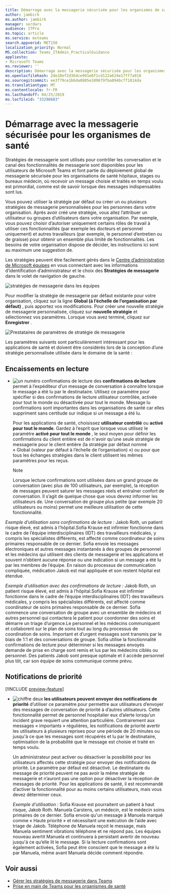```yaml
---
title: Démarrage avec la messagerie sécurisée pour les organismes de santé
author: jambirk
ms.author: jambirk
manager: serdars
audience: ITPro
ms.topic: article
ms.service: msteams
search.appverid: MET150
localization_priority: Normal
MS.collection: Teams_ITAdmin_PracticalGuidance
appliesto:
- Microsoft Teams
ms.reviewer: ''
description: Démarrage avec la messagerie sécurisée pour les organismes de santé
ms.openlocfilehash: 2de10ef2d36dce991e6f1cd122a624e17ff7a918
ms.sourcegitcommit: ee3f79ce1b6da0885e1096f9fba894bcff1814da
ms.translationtype: MT
ms.contentlocale: fr-FR
ms.lasthandoff: 04/25/2019
ms.locfileid: "33298683"
---
```

# <a name="get-started-with-secure-messaging-for-healthcare-organizations"></a>Démarrage avec la messagerie sécurisée pour les organismes de santé

Stratégies de messagerie sont utilisés pour contrôler les conversation et le canal des fonctionnalités de messagerie sont disponibles pour les utilisateurs de Microsoft Teams et font partie du déploiement global de messagerie sécurisée pour les organisations de santé hôpitaux, stages ou bureaux médecin, où recevoir un message choisie et traités en temps voulu est primordial, comme est de savoir lorsque des messages indispensables sont lus.

Vous pouvez utiliser la stratégie par défaut ou créer un ou plusieurs stratégies de messagerie personnalisées pour les personnes dans votre organisation. Après avoir créé une stratégie, vous allez l’attribuer un utilisateur ou groupes d’utilisateurs dans votre organisation. Par exemple, vous pouvez choisir d’autoriser uniquement certains rôles de travail à utiliser ces fonctionnalités (par exemple les docteurs et personnel uniquement) et autres travailleurs (par exemple, le personnel d’entretien ou de graisse) pour obtenir un ensemble plus limité de fonctionnalités. Les besoins de votre organisation dispose de décider, les instructions ici sont au maximum une suggestion de.

Les stratégies peuvent être facilement gérés dans le [Centre d’administration de Microsoft équipes](http://admin.teams.microsoft.com) en vous connectant avec les informations d’identification d’administrateur et le choix des **Stratégies de messagerie** dans le volet de navigation de gauche.

 ![stratégies de messagerie dans les équipes](../../media/messaging-policies-image1.png)

Pour modifier la stratégie de messagerie par défaut existante pour votre organisation, cliquez sur la ligne **Global (à l’échelle de l’organisation par défaut)** , puis apportez vos modifications. Pour créer une nouvelle stratégie de messagerie personnalisée, cliquez sur **nouvelle stratégie** et sélectionnez vos paramètres. Lorsque vous avez terminé, cliquez sur **Enregistrer** .

![Prestataires de paramètres de stratégie de messagerie](../../media/hc-message-policy.png)

Les paramètres suivants sont particulièrement intéressant pour les applications de santé et doivent être considérés lors de la conception d’une stratégie personnalisée utilisée dans le domaine de la santé :

## <a name="read-reciepts"></a>Encaissements en lecture

- ![un numéro](../../media/sfbcallout1.png) confirmations de lecture des **confirmations de lecture** permet à l’expéditeur d’un message de conversation à connaître lorsque le message a été lu par le destinataire. Utilisez ce paramètre pour spécifier si des confirmations de lecture utilisateur contrôlée, activée pour tout le monde ou désactivée pour tout le monde. Message lu confirmations sont importantes dans les organisations de santé car elles suppriment sans certitude sur indique si un message a été lu.

  Pour les applications de santé, choisissez **utilisateur contrôlé** ou **activé pour tout le monde**. Gardez à l’esprit que lorsque vous utilisez le paramètre **activé pour tout le monde** , le seul moyen pour définir les confirmations du client entière est de n'avoir qu’une seule stratégie de messagerie pour le client entière (la stratégie par défaut nommé « Global (valeur par défaut à l’échelle de l’organisation) ») ou pour que tous les échanges stratégies dans le client utilisent les mêmes paramètres pour les reçus.

  > [!NOTE]
  > Lorsque lecture confirmations sont utilisées dans un grand groupe de conversation (avec plus de 100 utilisateurs, par exemple), la réception de messages peuvent saturer les messages réels et entraîner confort de conversation. Il s’agit de quelque chose que vous devrez informer les utilisateurs de. Une conversation de groupe plus petite (par exemple 20 utilisateurs ou moins) permet une meilleure utilisation de cette fonctionnalité.

 *Exemple d’utilisation sans confirmations de lecture :* Jakob Roth, un patient risque élevé, est admis à l’hôpital.Sofia Krause est infirmier fonctionne dans le cadre de l’équipe interdisciplinaires (IDT) des travailleurs médicales, y compris les spécialistes différents, est affecté comme coordinateur de soins primaires responsable de ce dernier.  Sofia envoie les messages électroniques et autres messages instantanés à des groupes de personnel et les médecins qui utilisent des clients de messagerie et les applications et souvent n’obtient aucune réponse ou une indication si un message a été lu par les membres de l’équipe. En raison du processus de communication compliquée, médication Jakob est mal appliquée et son restent hôpital est étendue.

  *Exemple d’utilisation avec des confirmations de lecture :* Jakob Roth, un patient risque élevé, est admis à l’hôpital.Sofia Krause est infirmier fonctionne dans le cadre de l’équipe interdisciplinaires (IDT) des travailleurs médicales, y compris les spécialistes différents, est affecté comme coordinateur de soins primaires responsable de ce dernier.  Sofia commence une conversation de groupe avec un ensemble de médecins et autres personnel qui contactera le patient pour coordonner des soins et démarre un triage d’urgence.Le personnel et les médecins communiquent et collaborent sur le plan de soins tout au long du processus de coordination de soins.  Important et d’urgent messages sont transmis par le biais de 1:1 et des conversations de groupe. Sofia utilise la fonctionnalité confirmations de lecture pour déterminer si les messages envoyés demande de prise en charge sont remis et lus par les médecins ciblés ou personnel. Des patients Jakob sont presque optimale et il accède personnel plus tôt, car son équipe de soins communique comme prévu.

## <a name="priority-notifications"></a>Notifications de priorité

[!INCLUDE [preview-feature](../../includes/preview-feature.md)]

- ![chiffre deux](../../media/sfbcallout2.png) **les utilisateurs peuvent envoyer des notifications de priorité** d’utiliser ce paramètre pour permettre aux utilisateurs d’envoyer des messages de conversation de priorité à d’autres utilisateurs. Cette fonctionnalité permet de personnel hospitalier eux d’alerte lorsqu’un incident grave requiert une attention particulière. Contrairement aux messages « importants » régulières, les notifications de priorité avertir les utilisateurs à plusieurs reprises pour une période de 20 minutes ou jusqu'à ce que les messages sont récupérés et lu par le destinataire, optimisation de la probabilité que le message est choisie et traité en temps voulu.

  Un administrateur peut activer ou désactiver la possibilité pour les utilisateurs affectés cette stratégie pour envoyer des notifications de priorité. Le paramètre par défaut est désactivé. Le destinataire du message de priorité peuvent ne pas avoir la même stratégie de messagerie et n’auront pas une option pour désactiver la réception de messages de priorité. Pour les applications de santé, il est recommandé d’activer la fonctionnalité pour au moins certains utilisateurs, mais vous devez déterminer ceux.

  *Exemple d’utilisation :* Sofia Krause est pourraitent un patient à haut risque, Jakob Roth. Manuela Carstens, un médecin, est le médecin soins primaires de ce dernier.  Sofia envoie qu'un message à Manuela marqué comme « Haute priorité » et nécessitant une exécution de l’aide avec triage de Jakob.  Téléphone de Manuela reçoit le message, mais Manuela sentiment vibrations téléphone et ne répond pas. Les équipes nouveau avertit Manuela et continuera à persistant avertir de nouveau jusqu'à ce qu’elle lit le message. Si la lecture confirmations sont également activées, Sofia peut être conscient que le message a été lu par Manuela, même avant Manuela décide comment répondre.

## <a name="related-topics"></a>Voir aussi

- [Gérer les stratégies de messagerie dans Teams](../../messaging-policies-in-teams.md)
- [Prise en main de Teams pour les organismes de santé](teams-in-hc.md)
